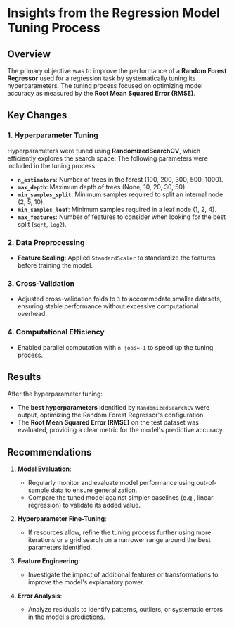 # Insights from the Regression Model Tuning Process

## Overview
The primary objective was to improve the performance of a **Random Forest Regressor** used for a regression task by systematically tuning its hyperparameters. The tuning process focused on optimizing model accuracy as measured by the **Root Mean Squared Error (RMSE)**.

## Key Changes
### 1. Hyperparameter Tuning
Hyperparameters were tuned using **RandomizedSearchCV**, which efficiently explores the search space. The following parameters were included in the tuning process:
- **`n_estimators`**: Number of trees in the forest (100, 200, 300, 500, 1000).
- **`max_depth`**: Maximum depth of trees (None, 10, 20, 30, 50).
- **`min_samples_split`**: Minimum samples required to split an internal node (2, 5, 10).
- **`min_samples_leaf`**: Minimum samples required in a leaf node (1, 2, 4).
- **`max_features`**: Number of features to consider when looking for the best split (`sqrt`, `log2`).

### 2. Data Preprocessing
- **Feature Scaling**: Applied `StandardScaler` to standardize the features before training the model.

### 3. Cross-Validation
- Adjusted cross-validation folds to `3` to accommodate smaller datasets, ensuring stable performance without excessive computational overhead.

### 4. Computational Efficiency
- Enabled parallel computation with `n_jobs=-1` to speed up the tuning process.

## Results
After the hyperparameter tuning:
- The **best hyperparameters** identified by `RandomizedSearchCV` were output, optimizing the Random Forest Regressor's configuration.
- The **Root Mean Squared Error (RMSE)** on the test dataset was evaluated, providing a clear metric for the model's predictive accuracy.

## Recommendations
1. **Model Evaluation**:
   - Regularly monitor and evaluate model performance using out-of-sample data to ensure generalization.
   - Compare the tuned model against simpler baselines (e.g., linear regression) to validate its added value.

2. **Hyperparameter Fine-Tuning**:
   - If resources allow, refine the tuning process further using more iterations or a grid search on a narrower range around the best parameters identified.

3. **Feature Engineering**:
   - Investigate the impact of additional features or transformations to improve the model's explanatory power.

4. **Error Analysis**:
   - Analyze residuals to identify patterns, outliers, or systematic errors in the model's predictions.


